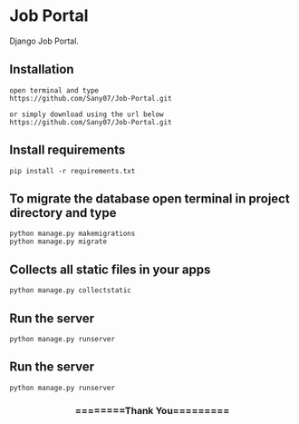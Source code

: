 # Job Portal
Django Job Portal.  


## Installation

```
open terminal and type
https://github.com/Sany07/Job-Portal.git

or simply download using the url below
https://github.com/Sany07/Job-Portal.git
```

## Install requirements

```
pip install -r requirements.txt
```

## To migrate the database open terminal in project directory and type
```
python manage.py makemigrations
python manage.py migrate
```

## Collects all static files in your apps

```
python manage.py collectstatic
```

## Run the server

```
python manage.py runserver
```

## Run the server

```
python manage.py runserver
```

<div align="center">
    <h3>========Thank You=========</h3>
</div>

